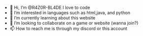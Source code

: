 - 👋 Hi, I’m @R4Z0R-BL4DE I love to code
- 👀 I’m interested in languages such as html,java, and python
- 🌱 I’m currently learning about this website
- 💞️ I’m looking to collaborate on a game or website (wanna join?)
- 📫 How to reach me is through my discord or this account

<!---
R4Z0R-BL4DE/R4Z0R-BL4DE is a ✨ special ✨ repository because its `README.md` (this file) appears on your GitHub profile.
You can click the Preview link to take a look at your changes.
--->
